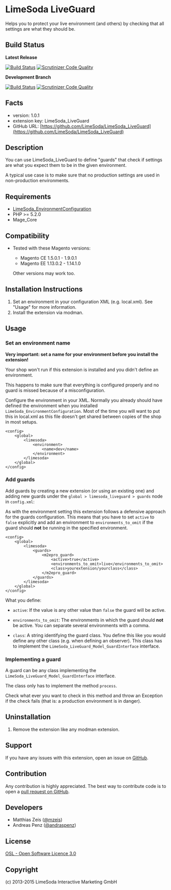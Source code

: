 LimeSoda LiveGuard
=====================
Helps you to protect your live environment (and others) by checking that all settings are what they should be.

Build Status
---
**Latest Release**

[![Build Status](https://travis-ci.org/LimeSoda/LimeSoda_LiveGuard.svg?branch=master)](https://travis-ci.org/LimeSoda/LimeSoda_LiveGuard) [![Scrutinizer Code Quality](https://scrutinizer-ci.com/g/LimeSoda/LimeSoda_LiveGuard/badges/quality-score.png?b=master)](https://scrutinizer-ci.com/g/LimeSoda/LimeSoda_LiveGuard/?branch=master)

**Development Branch**

[![Build Status](https://travis-ci.org/LimeSoda/LimeSoda_LiveGuard.svg?branch=dev)](https://travis-ci.org/LimeSoda/LimeSoda_LiveGuard) [![Scrutinizer Code Quality](https://scrutinizer-ci.com/g/LimeSoda/LimeSoda_LiveGuard/badges/quality-score.png?b=dev)](https://scrutinizer-ci.com/g/LimeSoda/LimeSoda_LiveGuard/?branch=dev)

Facts
-----
- version: 1.0.1
- extension key: LimeSoda_LiveGuard
- GitHub URL: [https://github.com/LimeSoda/LimeSoda_LiveGuard](https://github.com/LimeSoda/LimeSoda_LiveGuard)

Description
-----------
You can use LimeSoda_LiveGuard to define "guards" that check if settings are what you expect them to be in the given environment.

A typical use case is to make sure that no production settings are used in non-production environments.

Requirements
------------
- [LimeSoda_EnvironmentConfiguration](https://github.com/LimeSoda/LimeSoda_EnvironmentConfiguration)
- PHP >= 5.2.0
- Mage_Core

Compatibility
-------------
- Tested with these Magento versions:
    - Magento CE 1.5.0.1 - 1.9.0.1
    - Magento EE 1.13.0.2 - 1.14.1.0

  Other versions may work too.

Installation Instructions
-------------------------
1. Set an environment in your configuration XML (e.g. local.xml). See "Usage" for more information.
2. Install the extension via modman.

Usage
-----

### Set an environment name

**Very important: set a name for your environment before you install the extension!**

Your shop won't run if this extension is installed and you didn't define an environment.

This happens to make sure that everything is configured properly and no guard is missed because of a misconfiguration.

Configure the environment in your XML. Normally you already should have defined the environment when you installed `LimeSoda_EnvironmentConfiguration`.
Most of the time you will want to put this in local.xml as this file doesn't get shared between copies of the shop in most setups.

    <config>
        <global>
            <limesoda>
                <environment>
                    <name>dev</name>
                </environment>
            </limesoda>
        </global>
    </config>

### Add guards

Add guards by creating a new extension (or using an existing one) and adding new guards under the `global > limesoda_liveguard > guards` node in `config.xml`:

As with the environment setting this extension follows a defensive approach for the guards configuration. This means that you have to set `active` to `false` explicitly and add an
environment to `environments_to_omit` if the guard should **not** be running in the specified environment.

    <config>
        <global>
            <limesoda>
                <guards>
                    <m2epro_guard>
                        <active>true</active>
                        <environments_to_omit>live</environments_to_omit>
                        <class>yourextension/yourclass</class>
                    </m2epro_guard>
                </guards>
            </limesoda>
        </global>
    </config>

What you define:

* `active`:
  If the value is any other value than `false` the guard will be active.

* `environments_to_omit`:
  The environments in which the guard should **not** be active. You can separate several environments with a comma.
* `class`:
  A string identifying the guard class. You define this like you would define any other class (e.g. when defining an observer). This class has to implement the `LimeSoda_LiveGuard_Model_GuardInterface` interface.
  
### Implementing a guard

A guard can be any class implementing the `LimeSoda_LiveGuard_Model_GuardInterface` interface.

The class only has to implement the method `process`.

Check what ever you want to check in this method and throw an Exception if the check fails (that is: a production environment is in danger).

Uninstallation
--------------
1. Remove the extension like any modman extension.

Support
-------
If you have any issues with this extension, open an issue on [GitHub](https://github.com/company/LimeSoda_LiveGuard/issues).

Contribution
------------
Any contribution is highly appreciated. The best way to contribute code is to open a [pull request on GitHub](https://help.github.com/articles/using-pull-requests).

Developers
----------
* Matthias Zeis ([@mzeis](https://twitter.com/mzeis))
* Andreas Penz ([@andraspenz](https://twitter.com/andraspenz))

License
-------
[OSL - Open Software Licence 3.0](http://opensource.org/licenses/osl-3.0.php)

Copyright
---------
(c) 2013-2015 LimeSoda Interactive Marketing GmbH
